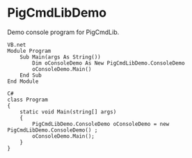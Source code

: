 # PigCmdLibDemo

Demo console program for PigCmdLib.

```
VB.net
Module Program
    Sub Main(args As String())
        Dim oConsoleDemo As New PigCmdLibDemo.ConsoleDemo
        oConsoleDemo.Main()
    End Sub
End Module

C#
class Program
{
    static void Main(string[] args)
    {
        PigCmdLibDemo.ConsoleDemo oConsoleDemo = new PigCmdLibDemo.ConsoleDemo() ;
        oConsoleDemo.Main();
    }
}

```